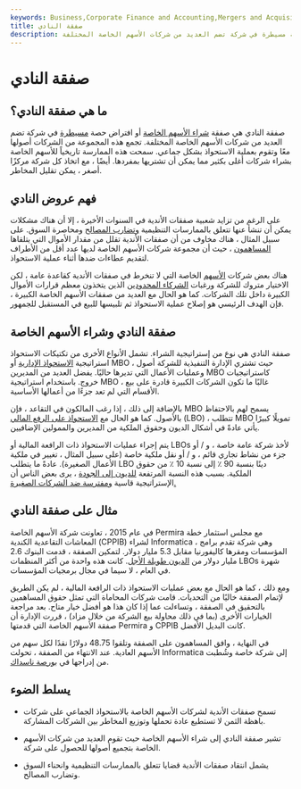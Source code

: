 ```yaml
---
keywords: Business,Corporate Finance and Accounting,Mergers and Acquisitions,M&amp;amp;A
title: صفقة النادي
description: صفقة النادي هي صفقة شراء الأسهم الخاصة أو افتراض حصة مسيطرة في شركة تضم العديد من شركات الأسهم الخاصة المختلفة.
---
```


# صفقة النادي
## ما هي صفقة النادي؟

صفقة النادي هي صفقة [شراء الأسهم الخاصة](/buyout) أو افتراض حصة [مسيطرة](/controllinginterest) في شركة تضم العديد من شركات الأسهم الخاصة المختلفة. تجمع هذه المجموعة من الشركات أصولها معًا وتقوم بعملية الاستحواذ بشكل جماعي. سمحت هذه الممارسة تاريخياً للأسهم الخاصة بشراء شركات أغلى بكثير مما يمكن أن تشتريها بمفردها. أيضًا ، مع اتخاذ كل شركة مركزًا أصغر ، يمكن تقليل المخاطر.

## فهم عروض النادي

على الرغم من تزايد شعبية صفقات الأندية في السنوات الأخيرة ، إلا أن هناك مشكلات يمكن أن تنشأ عنها تتعلق بالممارسات التنظيمية [وتضارب المصالح](/conflict-of-interest) ومحاصرة السوق. على سبيل المثال ، هناك مخاوف من أن صفقات الأندية تقلل من مقدار الأموال التي يتلقاها [المساهمون](/shareholder) ، حيث أن مجموعة شركات الأسهم الخاصة لديها عدد أقل من الأطراف لتقديم عطاءات ضدها أثناء عملية الاستحواذ.

هناك بعض شركات [الأسهم](/privateequity) الخاصة التي لا تنخرط في صفقات الأندية كقاعدة عامة ، لكن الاختيار متروك للشركة ورغبات [الشركاء المحدودين](/limited-partner) الذين يتخذون معظم قرارات الأموال الكبيرة داخل تلك الشركات. كما هو الحال مع العديد من صفقات الأسهم الخاصة الكبيرة ، فإن الهدف الرئيسي هو إصلاح عملية الاستحواذ ثم تلبيسها للبيع في المستقبل للجمهور.

## صفقة النادي وشراء الأسهم الخاصة

صفقة النادي هي نوع من إستراتيجية الشراء. تشمل الأنواع الأخرى من تكتيكات الاستحواذ استراتيجية [الاستحواذ الإدارية](/mbo) أو MBO ، حيث تشتري الإدارة التنفيذية للشركة أصول وعمليات الأعمال التي تديرها حاليًا. يفضل العديد من المديرين MBO كاستراتيجيات خروج. باستخدام استراتيجية MBO ، غالبًا ما تكون الشركات الكبيرة قادرة على بيع الأقسام التي لم تعد جزءًا من أعمالها الأساسية.

بالإضافة إلى ذلك ، إذا رغب المالكون في التقاعد ، فإن MBO يسمح لهم بالاحتفاظ بالأصول. كما هو الحال مع [الاستحواذ على الرفع المالي](/leveragedbuyout) (LBO) ، تتطلب MBO تمويلًا كبيرًا يأتي عادةً في أشكال الديون وحقوق الملكية من المديرين والممولين الإضافيين.

يتم إجراء عمليات الاستحواذ ذات الرافعة المالية أو LBOs لأخذ شركة عامة خاصة ، و / أو جزء من نشاط تجاري قائم ، و / أو نقل ملكية خاصة (على سبيل المثال ، تغيير في ملكية الأعمال الصغيرة). عادةً ما يتطلب LBO دينًا بنسبة 90 ٪ إلى نسبة 10 ٪ من حقوق الملكية. بسبب هذه النسبة المرتفعة [للديون إلى الجودة](/debtequityratio) ، يرى بعض الناس أن الإستراتيجية قاسية [ومفترسة ضد الشركات الصغيرة.](/debtequityratio)

## مثال على صفقة النادي

في عام 2015 ، تعاونت شركة الأسهم الخاصة Permira مع مجلس استثمار خطة المعاشات التقاعدية الكندية (CPPIB) لشراء Informatica ، وهي شركة تقدم برامج المؤسسات ومقرها كاليفورنيا مقابل 5.3 مليار دولار. لتمكين الصفقة ، قدمت البنوك 2.6 مليار دولار من [الديون طويلة الأجل](/longtermdebt). كانت هذه واحدة من أكثر المنظمات LBOs شهرة في العام ، لا سيما في مجال برمجيات المؤسسات.

ومع ذلك ، كما هو الحال مع بعض عمليات الاستحواذ ذات الرافعة المالية ، لم يكن الطريق لإتمام الصفقة خاليًا من التحديات. قامت شركات المحاماة التي تمثل حقوق المساهمين بالتحقيق في الصفقة ، وتساءلت عما إذا كان هذا هو أفضل خيار متاح. بعد مراجعة الخيارات الأخرى (بما في ذلك محاولة بيع الشركة من خلال مزاد) ، قررت الإدارة أن صفقة الأسهم الخاصة التي قدمتها Permira و CPPIB كانت البديل الأفضل.

في النهاية ، وافق المساهمون على الصفقة وتلقوا 48.75 دولارًا نقدًا لكل سهم من الأسهم العادية. عند الانتهاء من الصفقة ، تحولت Informatica إلى شركة خاصة وشُطبت من إدراجها في [بورصة ناسداك](/nasdaq).

## يسلط الضوء

- تسمح صفقات الأندية لشركات الأسهم الخاصة بالاستحواذ الجماعي على شركات باهظة الثمن لا تستطيع عادة تحملها وتوزيع المخاطر بين الشركات المشاركة.

- تشير صفقة النادي إلى شراء الأسهم الخاصة حيث تقوم العديد من شركات الأسهم الخاصة بتجميع أصولها للحصول على شركة.

- يشمل انتقاد صفقات الأندية قضايا تتعلق بالممارسات التنظيمية وانحناء السوق وتضارب المصالح.

